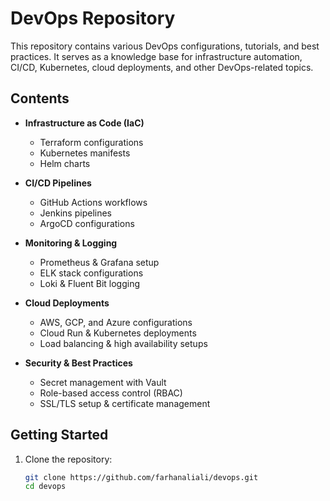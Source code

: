 # DevOps Repository

This repository contains various DevOps configurations, tutorials, and best practices. It serves as a knowledge base for infrastructure automation, CI/CD, Kubernetes, cloud deployments, and other DevOps-related topics.

## Contents

- **Infrastructure as Code (IaC)**
  - Terraform configurations
  - Kubernetes manifests
  - Helm charts

- **CI/CD Pipelines**
  - GitHub Actions workflows
  - Jenkins pipelines
  - ArgoCD configurations

- **Monitoring & Logging**
  - Prometheus & Grafana setup
  - ELK stack configurations
  - Loki & Fluent Bit logging

- **Cloud Deployments**
  - AWS, GCP, and Azure configurations
  - Cloud Run & Kubernetes deployments
  - Load balancing & high availability setups

- **Security & Best Practices**
  - Secret management with Vault
  - Role-based access control (RBAC)
  - SSL/TLS setup & certificate management

## Getting Started

1. Clone the repository:
   ```bash
   git clone https://github.com/farhanaliali/devops.git
   cd devops
